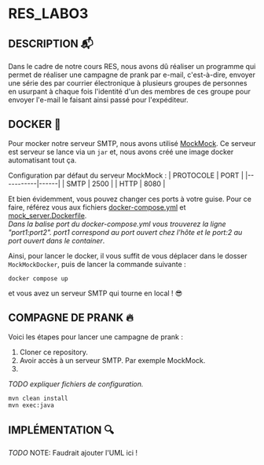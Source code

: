 # RES_LABO3

## DESCRIPTION :mailbox_with_mail: 
Dans le cadre de notre cours RES, nous avons dû réaliser un programme qui permet de réaliser une campagne de prank par e-mail,
c'est-à-dire, envoyer une série des par courrier électronique à plusieurs groupes de personnes en usurpant à chaque fois
l'identité d'un des membres de ces groupe pour envoyer l'e-mail le faisant ainsi passé pour l'expéditeur.


## DOCKER :whale2:
Pour mocker notre serveur SMTP, nous avons utilisé [MockMock](https://github.com/tweakers/MockMock).
Ce serveur est serveur se lance via un `jar` et, nous avons créé une image docker automatisant tout ça.

Configuration par défaut du serveur MockMock : 
| PROTOCOLE | PORT |
|-----------|------|
| SMTP      | 2500 |
| HTTP      | 8080 |

Et bien évidemment, vous pouvez changer ces ports à votre guise. Pour ce faire, référez vous aux fichiers [docker-compose.yml](MockMockDocker/docker-compose.yml) et [mock_server.Dockerfile](MockMockDocker/mock_server.Dockerfile).    
*Dans la balise port du docker-compose.yml vous trouverez la ligne "port1:port2". port1 correspond au port ouvert chez l'hôte et le port:2 au port ouvert dans le container*.

Ainsi, pour lancer le docker, il vous suffit de vous déplacer dans le dosser `MockMockDocker`, puis de lancer la commande suivante :   
```
docker compose up
```   
et vous avez un serveur SMTP qui tourne en local ! :sunglasses:

## COMPAGNE DE PRANK :fire:
Voici les étapes pour lancer une campagne de prank : 
1. Cloner ce repository.
2. Avoir accès à un serveur SMTP. Par exemple MockMock.
3. 

*TODO expliquer fichiers de configuration.*

```
mvn clean install
mvn exec:java
```



## IMPLÉMENTATION :mag:
*TODO*
NOTE: Faudrait ajouter l'UML ici ! 